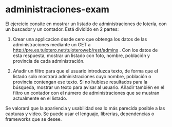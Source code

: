 # administraciones-exam

El ejercicio consite en mostrar un listado de administraciones de lotería, con un buscador y un contador. 
Está dividido en 2 partes:

1. Crear una applicacion desde cero que obtenga los datos de las administraciones mediante un GET a http://pre.es.tulotero.net/tuloteroweb/rest/admins . Con los datos de esta respuesta, mostrar un listado con foto, nombre, población y provincia de cada administración.

2. Añadir un filtro para que el usuario introduzca texto, de forma que el listado solo mostrará administraciones cuyo nombre, población o provincia contengan ese texto.
Si no hubiese resultados para la búsqueda, mostrar un texto para avisar al usuario.
Añadir también en el filtro un contador con el número de administraciones que se mustran actualmente en el listado.

Se valorará que la apariencia y usabilidad sea lo más parecida posible a las capturas y video.
Se puede usar el lenguaje, librerias, dependencias o frameworks que se desee.
